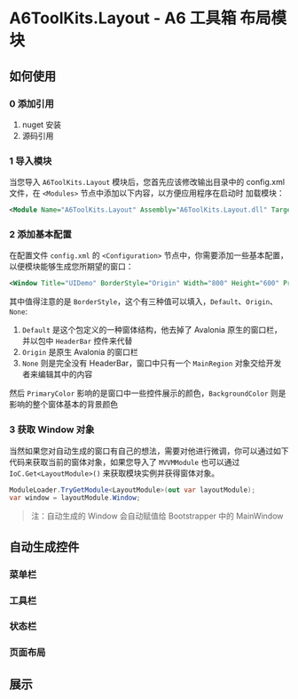 ﻿# A6ToolKits.Layout - A6 工具箱 布局模块

## 如何使用

### 0 添加引用

1. nuget 安装
2. 源码引用

### 1 导入模块

当您导入 `A6ToolKits.Layout` 模块后，您首先应该修改输出目录中的 config.xml 文件，在 `<Modules>` 节点中添加以下内容，以方便应用程序在启动时
加载模块：

```xml
<Module Name="A6ToolKits.Layout" Assembly="A6ToolKits.Layout.dll" Target="A6ToolKits.Layout.LayoutModule"/>
```

### 2 添加基本配置

在配置文件 `config.xml` 的 `<Configuration>` 节点中，你需要添加一些基本配置，以便模块能够生成您所期望的窗口：

```xml
<Window Title="UIDemo" BorderStyle="Origin" Width="800" Height="600" PrimaryColor="#A6E3A1" BackgroundColor="#FFFFFF" />
```

其中值得注意的是 `BorderStyle`，这个有三种值可以填入，`Default`、`Origin`、`None`:

1. `Default` 是这个包定义的一种窗体结构，他去掉了 Avalonia 原生的窗口栏，并以包中 `HeaderBar` 控件来代替
2. `Origin` 是原生 Avalonia 的窗口栏
3. `None` 则是完全没有 HeaderBar，窗口中只有一个 `MainRegion` 对象交给开发者来编辑其中的内容

然后 `PrimaryColor` 影响的是窗口中一些控件展示的颜色，`BackgroundColor` 则是影响的整个窗体基本的背景颜色

### 3 获取 Window 对象

当然如果您对自动生成的窗口有自己的想法，需要对他进行微调，你可以通过如下代码来获取当前的窗体对象，如果您导入了 `MVVMModule`
也可以通过 `IoC.Get<LayoutModule>()` 来获取模块实例并获得窗体对象。

```csharp
ModuleLoader.TryGetModule<LayoutModule>(out var layoutModule);
var window = layoutModule.Window;
```

> 注：自动生成的 Window 会自动赋值给 Bootstrapper 中的 MainWindow

## 自动生成控件

### 菜单栏

### 工具栏

### 状态栏

### 页面布局

## 展示